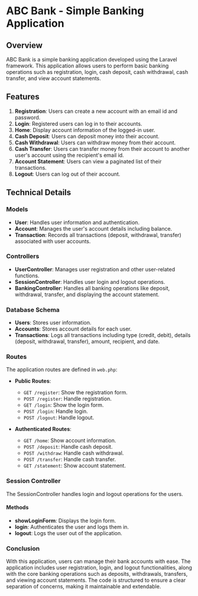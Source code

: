 # ABC Bank - Simple Banking Application

## Overview

ABC Bank is a simple banking application developed using the Laravel framework. This application allows users to perform basic banking operations such as registration, login, cash deposit, cash withdrawal, cash transfer, and view account statements.

## Features

1. **Registration**: Users can create a new account with an email id and password.
2. **Login**: Registered users can log in to their accounts.
3. **Home**: Display account information of the logged-in user.
4. **Cash Deposit**: Users can deposit money into their account.
5. **Cash Withdrawal**: Users can withdraw money from their account.
6. **Cash Transfer**: Users can transfer money from their account to another user's account using the recipient's email id.
7. **Account Statement**: Users can view a paginated list of their transactions.
8. **Logout**: Users can log out of their account.

## Technical Details

### Models

-   **User**: Handles user information and authentication.
-   **Account**: Manages the user's account details including balance.
-   **Transaction**: Records all transactions (deposit, withdrawal, transfer) associated with user accounts.

### Controllers

-   **UserController**: Manages user registration and other user-related functions.
-   **SessionController**: Handles user login and logout operations.
-   **BankingController**: Handles all banking operations like deposit, withdrawal, transfer, and displaying the account statement.

### Database Schema

-   **Users**: Stores user information.
-   **Accounts**: Stores account details for each user.
-   **Transactions**: Logs all transactions including type (credit, debit), details (deposit, withdrawal, transfer), amount, recipient, and date.

### Routes

The application routes are defined in `web.php`:

-   **Public Routes**:

    -   `GET /register`: Show the registration form.
    -   `POST /register`: Handle registration.
    -   `GET /login`: Show the login form.
    -   `POST /login`: Handle login.
    -   `POST /logout`: Handle logout.

-   **Authenticated Routes**:
    -   `GET /home`: Show account information.
    -   `POST /deposit`: Handle cash deposit.
    -   `POST /withdraw`: Handle cash withdrawal.
    -   `POST /transfer`: Handle cash transfer.
    -   `GET /statement`: Show account statement.

### Session Controller

The SessionController handles login and logout operations for the users.

#### Methods

-   **showLoginForm**: Displays the login form.
-   **login**: Authenticates the user and logs them in.
-   **logout**: Logs the user out of the application.

### Conclusion

With this application, users can manage their bank accounts with ease. The application includes user registration, login, and logout functionalities, along with the core banking operations such as deposits, withdrawals, transfers, and viewing account statements. The code is structured to ensure a clear separation of concerns, making it maintainable and extendable.
